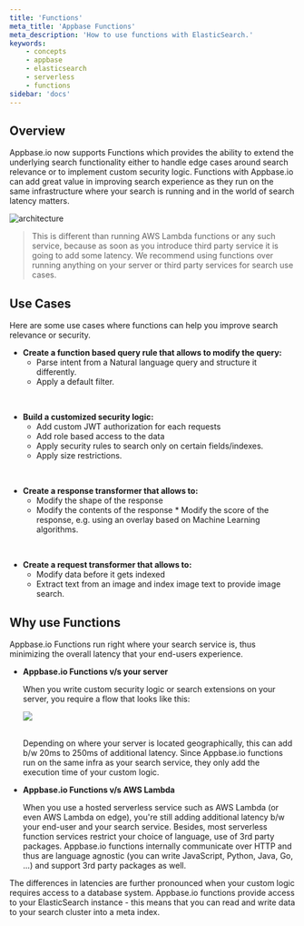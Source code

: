 ```yaml
---
title: 'Functions'
meta_title: 'Appbase Functions'
meta_description: 'How to use functions with ElasticSearch.'
keywords:
    - concepts
    - appbase
    - elasticsearch
    - serverless
    - functions
sidebar: 'docs'
---
```


## Overview

Appbase.io now supports Functions which provides the ability to extend the underlying search functionality either to handle edge cases around search relevance or to implement custom security logic. Functions with Appbase.io can add great value in improving search experience as they run on the same infrastructure where your search is running and in the world of search latency matters.

![architecture](https://www.dropbox.com/s/0zckyheks84ass4/Functions%20Flow%20Chart.png?raw=1)

> This is different than running AWS Lambda functions or any such service, because as soon as you introduce third party service it is going to add some latency. We recommend using functions over running anything on your server or third party services for search use cases.

## Use Cases

Here are some use cases where functions can help you improve search relevance or security.

-   **Create a function based query rule that allows to modify the query:**
    -   Parse intent from a Natural language query and structure it differently.
    -   Apply a default filter.

<br />

-   **Build a customized security logic:**
    -   Add custom JWT authorization for each requests
    -   Add role based access to the data
    -   Apply security rules to search only on certain fields/indexes.
    -   Apply size restrictions.

<br />

-   **Create a response transformer that allows to:**
    -   Modify the shape of the response
    -   Modify the contents of the response \* Modify the score of the response, e.g. using an overlay based on Machine Learning algorithms.

<br />

-   **Create a request transformer that allows to:**
    -   Modify data before it gets indexed
    -   Extract text from an image and index image text to provide image search.

## Why use Functions

Appbase.io Functions run right where your search service is, thus minimizing the overall latency that your end-users experience.

-   **Appbase.io Functions v/s your server**

    When you write custom security logic or search extensions on your server, you require a flow that looks like this:
    <br />

    ![](https://www.dropbox.com/s/7j1v8f4pavhrwws/Screenshot%202020-01-31%2015.26.23.png?raw=1)

    <br />
    Depending on where your server is located geographically, this can add b/w 20ms to 250ms of additional latency. Since Appbase.io functions run on the same infra as your search service, they only add the execution time of your custom logic.

-   **Appbase.io Functions v/s AWS Lambda**

    When you use a hosted serverless service such as AWS Lambda (or even AWS Lambda on edge), you're still adding additional latency b/w your end-user and your search service. Besides, most serverless function services restrict your choice of language, use of 3rd party packages. Appbase.io functions internally communicate over HTTP and thus are language agnostic (you can write JavaScript, Python, Java, Go, ...) and support 3rd party packages as well.

The differences in latencies are further pronounced when your custom logic requires access to a database system. Appbase.io functions provide access to your ElasticSearch instance - this means that you can read and write data to your search cluster into a meta index.
